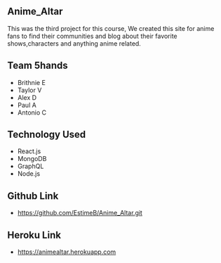 ## Anime_Altar
This was the third project for this course, We created this site for anime fans to find their communities and blog about their favorite shows,characters and anything anime related.

## Team 5hands 
- Brithnie E
- Taylor V
- Alex D
- Paul A
- Antonio C

## Technology Used
- React.js
- MongoDB
- GraphQL
- Node.js

## Github Link 
- https://github.com/EstimeB/Anime_Altar.git

## Heroku Link
- https://animealtar.herokuapp.com
